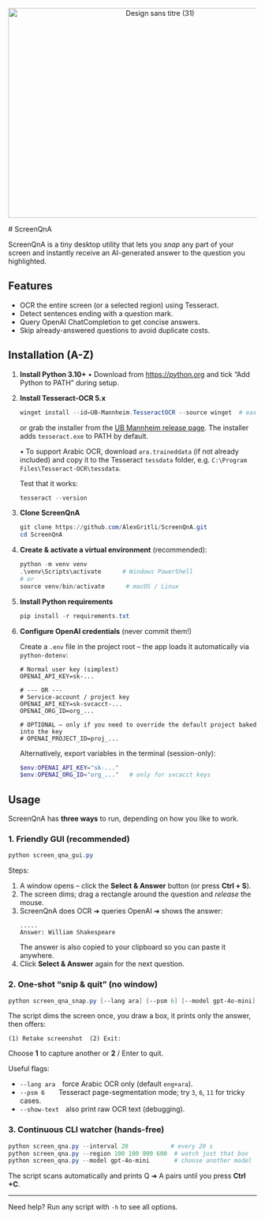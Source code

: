 <p align="center">
  <img width="600" height="425" alt="Design sans titre (31)"
       src="https://github.com/user-attachments/assets/e5d30189-7d8d-4ea7-9689-11e9f80ea15d" />
</p>
# ScreenQnA

ScreenQnA is a tiny desktop utility that lets you *snap* any part of your screen and instantly receive an AI-generated answer to the question you highlighted.

## Features
* OCR the entire screen (or a selected region) using Tesseract.
* Detect sentences ending with a question mark.
* Query OpenAI ChatCompletion to get concise answers.
* Skip already-answered questions to avoid duplicate costs.

## Installation (A-Z)
1. **Install Python 3.10+**
   • Download from <https://python.org> and tick “Add Python to PATH” during setup.

2. **Install Tesseract-OCR 5.x**
   ```powershell
   winget install --id=UB-Mannheim.TesseractOCR --source winget  # easiest on Windows 10/11
   ```
   or grab the installer from the [UB Mannheim release page](https://github.com/UB-Mannheim/tesseract/wiki). The installer adds `tesseract.exe` to PATH by default.

   • To support Arabic OCR, download `ara.traineddata` (if not already included) and copy it to the Tesseract `tessdata` folder, e.g. `C:\Program Files\Tesseract-OCR\tessdata`.

   Test that it works:
   ```powershell
   tesseract --version
   ```

3. **Clone ScreenQnA**
   ```powershell
   git clone https://github.com/AlexGritli/ScreenQnA.git
   cd ScreenQnA
   ```

4. **Create & activate a virtual environment** (recommended):
   ```powershell
   python -m venv venv
   .\venv\Scripts\activate      # Windows PowerShell
   # or
   source venv/bin/activate      # macOS / Linux
   ```

5. **Install Python requirements**
   ```powershell
   pip install -r requirements.txt
   ```

6. **Configure OpenAI credentials** (never commit them!)

   Create a `.env` file in the project root – the app loads it automatically via `python-dotenv`:

   ```env
   # Normal user key (simplest)
   OPENAI_API_KEY=sk-...

   # --- OR ---
   # Service-account / project key
   OPENAI_API_KEY=sk-svcacct-...
   OPENAI_ORG_ID=org_...

   # OPTIONAL – only if you need to override the default project baked into the key
   # OPENAI_PROJECT_ID=proj_...
   ```

   Alternatively, export variables in the terminal (session-only):
   ```powershell
   $env:OPENAI_API_KEY="sk-..."
   $env:OPENAI_ORG_ID="org_..."   # only for svcacct keys
   ```

## Usage

ScreenQnA has **three ways** to run, depending on how you like to work.

### 1. Friendly GUI (recommended)
```powershell
python screen_qna_gui.py
```
Steps:
1. A window opens – click the **Select & Answer** button (or press **Ctrl + S**).
2. The screen dims; drag a rectangle around the question and *release* the mouse.
3. ScreenQnA does OCR ➜ queries OpenAI ➜ shows the answer:
   ```
   .....
   Answer: William Shakespeare
   ```
   The answer is also copied to your clipboard so you can paste it anywhere.
4. Click **Select & Answer** again for the next question.

### 2. One-shot “snip & quit” (no window)
```powershell
python screen_qna_snap.py [--lang ara] [--psm 6] [--model gpt-4o-mini]
```
The script dims the screen once, you draw a box, it prints only the answer, then offers:
```
(1) Retake screenshot  (2) Exit:
```
Choose **1** to capture another or **2** / Enter to quit.

Useful flags:
* `--lang ara` force Arabic OCR only (default `eng+ara`).
* `--psm 6`  Tesseract page-segmentation mode; try `3`, `6`, `11` for tricky cases.
* `--show-text` also print raw OCR text (debugging).

### 3. Continuous CLI watcher (hands-free)
```powershell
python screen_qna.py --interval 20            # every 20 s
python screen_qna.py --region 100 100 800 600  # watch just that box
python screen_qna.py --model gpt-4o-mini       # choose another model
```
The script scans automatically and prints Q ➜ A pairs until you press **Ctrl +C**.

---
Need help? Run any script with `-h` to see all options.


